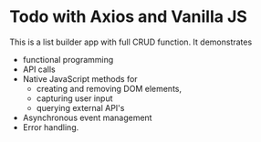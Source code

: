 # Todo with Axios and Vanilla JS
This is a list builder app with full CRUD function. It demonstrates
- functional programming
- API calls
- Native JavaScript methods for 
    - creating and removing DOM elements, 
    - capturing user input
    - querying external API's
- Asynchronous event management
- Error handling.

